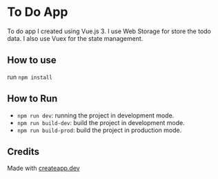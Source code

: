 # To Do App
To do app I created using Vue.js 3. I use Web Storage for store the todo data. I also use Vuex for the state management.

## How to use
run `npm install`

## How to Run
- `npm run dev`: running the project in development mode.
- `npm run build-dev`: build the project in development mode.
- `npm run build-prod`: build the project in production mode.

## Credits
Made with [createapp.dev](https://createapp.dev/)
